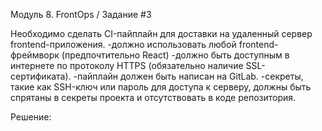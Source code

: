 Модуль 8. FrontOps / Задание #3

Необходимо сделать CI-пайплайн для доставки на удаленный сервер frontend-приложения.
-должно использовать любой frontend-фреймворк (предпочтительно React)
-должно быть доступным в интернете по протоколу HTTPS (обязательно наличие SSL-сертификата).
-пайплайн должен быть написан на GitLab.
-секреты, такие как SSH-ключ или пароль для доступа к серверу, должны быть спрятаны в секреты проекта и отсутствовать в коде репозитория.

Решение: